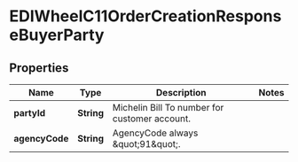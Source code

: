 

# EDIWheelC11OrderCreationResponseBuyerParty


## Properties

| Name | Type | Description | Notes |
|------------ | ------------- | ------------- | -------------|
|**partyId** | **String** | Michelin Bill To number for customer account. |  |
|**agencyCode** | **String** | AgencyCode always \&quot;91\&quot;. |  |



